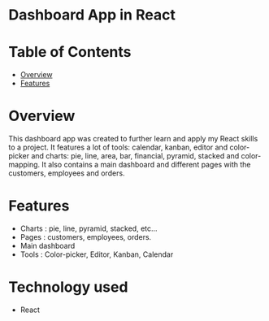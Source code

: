 # Dashboard App in React

# Table of Contents
- [Overview](#overview)
- [Features](#features)

# Overview
This dashboard app was created to further learn and apply my React skills to a project. It features a lot of tools: calendar, kanban, editor and color-picker and charts: pie, line, area, bar, financial, pyramid, stacked and color-mapping. It also contains a main dashboard and different pages with the customers, employees and orders.

# Features
- Charts : pie, line, pyramid, stacked, etc...
- Pages :  customers, employees, orders.
- Main dashboard
- Tools : Color-picker, Editor, Kanban, Calendar

# Technology used
- React
